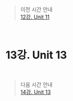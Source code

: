 > 이전 시간 안내  
> [12강. Unit 11](./12_Unit11.md)  

<br>

# 13강. Unit 13  

<br>

> 다음 시간 안내  
> [14강. Unit 13](./14_Unit13.md)  